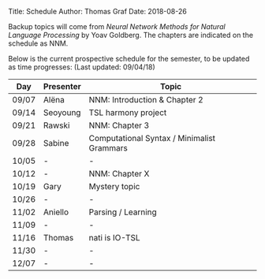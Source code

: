 ﻿Title: Schedule
Author: Thomas Graf
Date: 2018-08-26

Backup topics will come from *Neural Network Methods for Natural Language Processing* by Yoav Goldberg. 
The chapters are indicated on the schedule as NNM.

Below is the current prospective schedule for the semester, to be updated as time progresses:
(Last updated: 09/04/18)


| Day   | Presenter          | Topic                                                  |
|-------|--------------------|--------------------------------------------------------|
| 09/07 | Alëna              | NNM: Introduction & Chapter 2                          |
| 09/14 | Seoyoung           | TSL harmony project                                    |
| 09/21 | Rawski             | NNM: Chapter 3                                         |
| 09/28 | Sabine             | Computational Syntax / Minimalist Grammars             |
| 10/05 | -                  | -                                                      |
| 10/12 | -                  | NNM: Chapter X                                         |
| 10/19 | Gary               | Mystery topic                                          |
| 10/26 | -                  | -                                                      |
| 11/02 | Aniello            | Parsing / Learning                                     |
| 11/09 | -                  | -                                                      |
| 11/16 | Thomas             | nati is IO-TSL                                         |
| 11/30 | -                  | -                                                      |
| 12/07 | -                  | -                                                      |
